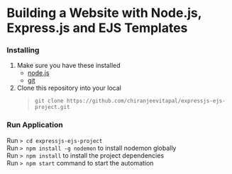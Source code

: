 # Building a Website with Node.js, Express.js and EJS Templates
### Installing
1. Make sure you have these installed
	- [node.js](http://nodejs.org/)
	- [git](http://git-scm.com/)
2. Clone this repository into your local
   >`git clone https://github.com/chiranjeevitapal/expressjs-ejs-project.git`
   

### Run Application
Run `> cd expressjs-ejs-project`<br />
Run `> npm install -g nodemon` to install nodemon globally <br />
Run `> npm install` to install the project dependencies <br />
Run `> npm start` command to start the automation